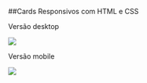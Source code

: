 ##Cards Responsivos com HTML e CSS

<p>Versão desktop</p>
<img src="https://media.discordapp.net/attachments/534358018742026246/899051905882390538/desktop.JPG?width=749&height=295"></img>

<p>Versão mobile</p>
<img src="https://media.discordapp.net/attachments/534358018742026246/899051917349621760/mobille.JPG?width=243&height=421"></img>
